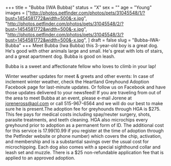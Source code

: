 +++
title = "Bubba (IWA Bubba)"
status = "X"
sex = ""
age = "Young"
images = ["http://photos.petfinder.com/photos/pets/31045548/1/?bust=1454581772&width=500&-x.jpg",
"http://photos.petfinder.com/photos/pets/31045548/2/?bust=1454581772&width=500&-x.jpg",
"http://photos.petfinder.com/photos/pets/31045548/3/?bust=1454581772&width=500&-x.jpg",
]
draft = false
slug = "Bubba-IWA-Bubba"
+++
Meet Bubba (Iwa Bubba) this 3-year-old boy is a great dog. He's good with other animals large and small. He's great with lots of stairs, and a great apartment dog. Bubba is good on leash. 

Bubba is a sweet and affectionate fellow who loves to climb in your lap! 

Winter weather updates for meet & greets and other events: In case of inclement winter weather, check the Heartland Greyhound Adoption Facebook page for last-minute updates. Or follow us on Facebook and have those updates delivered to your newsfeed!
If you are traveling from out of the area to meet Bubba at an event, please e-mail Jorene at joreneross@aol.com or call 515-967-6564 and we will do our best to make sure he is present.The adoption fee for greyhounds through HGA is $275. This fee pays for medical costs including spay/neuter surgery, shots, parasite treatments, and teeth cleaning. HGA also microchips every greyhound prior to adoption as a permanent form of ID. The additional cost for this service is $17.99 ($10.99 if you register at the time of adoption through the Petfinder website or phone number) which covers the chip, activation, and membership and is a substantial savings over the usual cost for microchipping. Each dog also comes with a special sighthound collar and leash set and muzzle. There is a $25 non-refundable application fee that is applied to an approved adoption.
